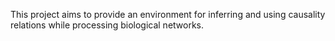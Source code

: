 This project aims to provide an environment for inferring and using causality relations while processing biological networks.